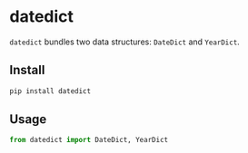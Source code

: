 # datedict

`datedict` bundles two data structures: `DateDict` and `YearDict`.

## Install
```bash
pip install datedict
```

## Usage

```python
from datedict import DateDict, YearDict
```
